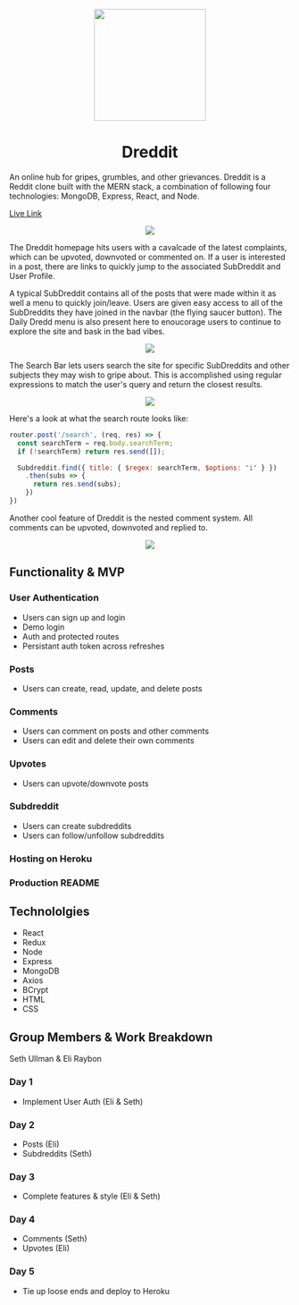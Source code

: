 <p align="center">
  <a href="http://dreddit-dredd.herokuapp.com/">
    <img height="200px" src="https://github.com/eliraybon/dreddit/blob/master/frontend/public/assets/images/frown-solid.svg">
  </a>
</p>

# <h1 align="center">Dreddit</h1>

An online hub for gripes, grumbles, and other grievances. Dreddit is a Reddit clone built with the MERN stack, 
a combination of following four technologies: MongoDB, Express, React, and Node.

[Live Link](http://dreddit-dredd.herokuapp.com/#/)

<p align="center">
  <img src="https://github.com/eliraybon/dreddit/blob/master/frontend/public/assets/images/readme/homepage.png">
</p>

The Dreddit homepage hits users with a cavalcade of the latest complaints, which can be upvoted, downvoted or commented on. If a user is interested in a post, there are links to quickly jump to the associated SubDreddit and User Profile.

A typical SubDreddit contains all of the posts that were made within it as well a menu to quickly join/leave. Users are given easy access to all of the SubDreddits they have joined in the navbar (the flying saucer button). The Daily Dredd menu is also present here to enoucorage users to continue to explore the site and bask in the bad vibes.

<p align="center">
  <img src="https://github.com/eliraybon/dreddit/blob/master/frontend/public/assets/images/readme/subDreddit.png">
</p>

The Search Bar lets users search the site for specific SubDreddits and other subjects they may wish to gripe about. This is accomplished using regular expressions to match the user's query and return the closest results. 

<p align="center">
  <img src="https://github.com/eliraybon/dreddit/blob/master/frontend/public/assets/images/readme/searchbar.png">
</p>

Here's a look at what the search route looks like:

```js
router.post('/search', (req, res) => {
  const searchTerm = req.body.searchTerm;
  if (!searchTerm) return res.send([]);

  Subdreddit.find({ title: { $regex: searchTerm, $options: "i" } })
    .then(subs => {
      return res.send(subs);
    })
})
```

Another cool feature of Dreddit is the nested comment system. All comments can be upvoted, downvoted and replied to.

<p align="center">
  <img src="https://github.com/eliraybon/dreddit/blob/master/frontend/public/assets/images/readme/nestedcomments.png">
</p>


## Functionality & MVP

### User Authentication
-  Users can sign up and login
-  Demo login
-  Auth and protected routes 
-  Persistant auth token across refreshes 

### Posts
-  Users can create, read, update, and delete posts

### Comments 
-  Users can comment on posts and other comments
-  Users can edit and delete their own comments

### Upvotes 
-  Users can upvote/downvote posts

### Subdreddit
-  Users can create subdreddits
-  Users can follow/unfollow subdreddits

### Hosting on Heroku

### Production README


## Technololgies
-  React
-  Redux
-  Node
-  Express
-  MongoDB
-  Axios
-  BCrypt
-  HTML
-  CSS

## Group Members & Work Breakdown
Seth Ullman & Eli Raybon

### Day 1
-  Implement User Auth (Eli & Seth)

### Day 2
-  Posts (Eli)
-  Subdreddits (Seth)

### Day 3
-  Complete features & style (Eli & Seth)

### Day 4
-  Comments (Seth)
-  Upvotes (Eli)

### Day 5
-  Tie up loose ends and deploy to Heroku
